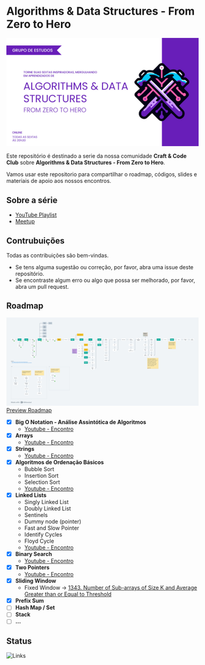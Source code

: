 # Algorithms &amp; Data Structures - From Zero to Hero

![Algorithms & Data Structures - From Zero to Hero](./media/algorithms_data_structures.jpg)

Este repositório é destinado a serie da nossa comunidade **Craft & Code Club** sobre **Algorithms &amp; Data Structures - From Zero to Hero**.

Vamos usar este repositorio para compartilhar o roadmap, códigos, slides e materiais de apoio aos nossos encontros.

## Sobre a série

- [YouTube Playlist](https://www.youtube.com/watch?v=MtLv9Rwb55Q&list=PLl10TyPY67Jgbh4QdRlRKr-7PjB9i5hWg)
- [Meetup](https://www.meetup.com/craft-code-club/events/)

## Contrubuições

Todas as contribuições são bem-vindas.

- Se tens alguma sugestão ou correção, por favor, abra uma issue deste repositório.
- Se encontraste algum erro ou algo que possa ser melhorado, por favor, abra um pull request.

## Roadmap

![Roadmap](./media/roadmap.png)
[Preview Roadmap](https://whimsical.com/roadmap-BVA8gnSNM2D296qmrjwvY4)

- [x] **Big O Notation - Análise Assintótica de Algoritmos**
  - [Youtube - Encontro](https://www.youtube.com/watch?v=MtLv9Rwb55Q)
- [x] **Arrays**
  - [Youtube - Encontro](https://www.youtube.com/watch?v=c95xvXCU34A)
- [x] **Strings**
  - [Youtube - Encontro](https://www.youtube.com/watch?v=B9CCEwjoXBk)
- [x] **Algoritmos de Ordenação Básicos**
  - Bubble Sort
  - Insertion Sort
  - Selection Sort
  - [Youtube - Encontro](https://www.youtube.com/watch?v=GxhxsbbzaTI)
- [x] **Linked Lists**
  - Singly Linked List
  - Doubly Linked List
  - Sentinels
  - Dummy node (pointer)
  - Fast and Slow Pointer
  - Identify Cycles
  - Floyd Cycle
  - [Youtube - Encontro](https://www.youtube.com/watch?v=j0E5hJZ__EA)
- [x] **Binary Search**
  - [Youtube - Encontro](https://www.youtube.com/watch?v=62ZGcXDpbys)
- [x] **Two Pointers**
  - [Youtube - Encontro](https://www.youtube.com/watch?v=a1QMdXgcQwY)
- [x] **Sliding Window**
  - Fixed Window -> [1343. Number of Sub-arrays of Size K and Average Greater than or Equal to Threshold](https://leetcode.com/problems/number-of-sub-arrays-of-size-k-and-average-greater-than-or-equal-to-threshold/description/)
- [x] **Prefix Sum**
- [ ] **Hash Map / Set**
- [ ] **Stack**
- [ ] **...**

## Status

![Links](https://github.com/craft-code-club/algorithms-data-structures-from-zero-to-hero/actions/workflows/markdown-link-check.yml/badge.svg)
